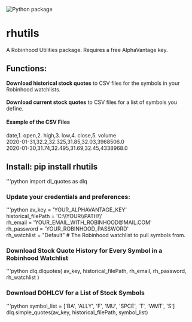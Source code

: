 ![Python package](https://github.com/altctrlmm/Robinhood-Watchlist-Stock-History/workflows/Python%20package/badge.svg)

<h1>rhutils</h1>
A Robinhood Utilities package. Requires a free AlphaVantage key.

<h2>Functions:</h2>
<b>Download historical stock quotes</b> to CSV files for the symbols in your Robinhood watchlists.
<br/><br/>
<b>Download current stock quotes</b> to CSV files for a list of symbols you define.

<h4>Example of the CSV Files</h4>
date,1. open,2. high,3. low,4. close,5. volume<br/>
2020-01-31,32.2,32.325,31.85,32.03,3968506.0<br/>
2020-01-30,31.74,32.495,31.69,32.45,4338968.0

<h2>Install: pip install rhutils</h2>
'''python
import dl_quotes as dlq


<h3>Update your credentials and preferences:</h3>
'''python
av_key = 'YOUR_ALPHAVANTAGE_KEY'<br/>
historical_filePath = 'C:\\YOUR\\PATH\\'<br/>
rh_email = 'YOUR_EMAIL_WITH_ROBINHOOD@MAIL.COM'<br/>
rh_password = 'YOUR_ROBINHOOD_PASSWORD'<br/>
rh_watchlist = "Default"  # The Robinhood watchlist to pull symbols from.


<h3>Download Stock Quote History for Every Symbol in a Robinhood Watchlist</h3>
'''python
dlq.dlquotes( av_key, historical_filePath, rh_email, rh_password, rh_watchlist )


<h3>Download DOHLCV for a List of Stock Symbols</h3>
'''python
symbol_list = ['BA', 'ALLY', 'F', 'MU', 'SPCE', 'T', 'WMT', 'S']<br/>
dlq.simple_quotes(av_key, historical_filePath, symbol_list)
